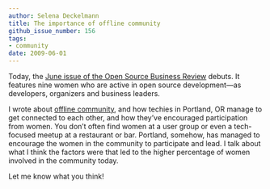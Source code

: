 ```yaml
---
author: Selena Deckelmann
title: The importance of offline community
github_issue_number: 156
tags:
- community
date: 2009-06-01
---
```


Today, the [June issue of the Open Source Business Review](https://web.archive.org/web/20090605162323/http://www.osbr.ca/ojs/index.php/osbr/issue/view/86) debuts. It features nine women who are active in open source development—​as developers, organizers and business leaders.

I wrote about [offline community](https://web.archive.org/web/20090606204353/http://www.osbr.ca/ojs/index.php/osbr/article/view/888/858), and how techies in Portland, OR manage to get connected to each other, and how they’ve encouraged participation from women. You don’t often find women at a user group or even a tech-focused meetup at a restaurant or bar. Portland, somehow, has managed to encourage the women in the community to participate and lead. I talk about what I think the factors were that led to the higher percentage of women involved in the community today.

Let me know what you think!
